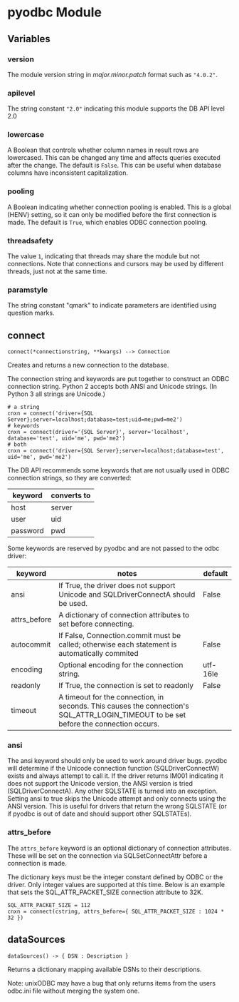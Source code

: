 # pyodbc Module

## Variables

### version

The module version string in *major.minor.patch* format such as `"4.0.2"`.

### apilevel

The string constant `"2.0"` indicating this module supports the DB API level 2.0

### lowercase

A Boolean that controls whether column names in result rows are lowercased. This can be changed
any time and affects queries executed after the change. The default is `False`. This can be
useful when database columns have inconsistent capitalization.

### pooling

A Boolean indicating whether connection pooling is enabled. This is a global (HENV) setting, so
it can only be modified before the first connection is made. The default is `True`, which
enables ODBC connection pooling.

### threadsafety

The value `1`, indicating that threads may share the module but not connections. Note that
connections and cursors may be used by different threads, just not at the same time.

### paramstyle

The string constant "qmark" to indicate parameters are identified using question marks.

## connect

    connect(*connectionstring, **kwargs) --> Connection

Creates and returns a new connection to the database.

The connection string and keywords are put together to construct an ODBC connection string.
Python 2 accepts both ANSI and Unicode strings.  (In Python 3 all strings are Unicode.)

    # a string
    cnxn = connect('driver={SQL Server};server=localhost;database=test;uid=me;pwd=me2')
    # keywords
    cnxn = connect(driver='{SQL Server}', server='localhost', database='test', uid='me', pwd='me2')
    # both
    cnxn = connect('driver={SQL Server};server=localhost;database=test', uid='me', pwd='me2')

The DB API recommends some keywords that are not usually used in ODBC connection strings, so
they are converted:

keyword   | converts to
----------|------------
host      | server
user      | uid
password  | pwd


Some keywords are reserved by pyodbc and are not passed to the odbc driver:

keyword | notes | default
------- | ----- | -------
ansi | If True, the driver does not support Unicode and SQLDriverConnectA should be used. | False
attrs_before | A dictionary of connection attributes to set before connecting. |
autocommit | If False, Connection.commit must be called; otherwise each statement is automatically commited | False
encoding | Optional encoding for the connection string. | utf-16le
readonly | If True, the connection is set to readonly | False
timeout | A timeout for the connection, in seconds.  This causes the connection's SQL_ATTR_LOGIN_TIMEOUT to be set before the connection occurs. |

### ansi</h4>

The ansi keyword should only be used to work around driver bugs. pyodbc will determine if the
Unicode connection function (SQLDriverConnectW) exists and always attempt to call it. If the
driver returns IM001 indicating it does not support the Unicode version, the ANSI version is
tried (SQLDriverConnectA). Any other SQLSTATE is turned into an exception. Setting ansi to true
skips the Unicode attempt and only connects using the ANSI version. This is useful for drivers
that return the wrong SQLSTATE (or if pyodbc is out of date and should support other
SQLSTATEs).

### attrs_before</h4>

The `attrs_before` keyword is an optional dictionary of connection attributes.  These will be
set on the connection via SQLSetConnectAttr before a connection is made.

The dictionary keys must be the integer constant defined by ODBC or the driver.  Only integer
values are supported at this time.  Below is an example that sets the SQL_ATTR_PACKET_SIZE
connection attribute to 32K.

    SQL_ATTR_PACKET_SIZE = 112
    cnxn = connect(cstring, attrs_before={ SQL_ATTR_PACKET_SIZE : 1024 * 32 })

## dataSources

    dataSources() -> { DSN : Description }

Returns a dictionary mapping available DSNs to their descriptions.

Note: unixODBC may have a bug that only returns items from the users odbc.ini file without
merging the system one.

